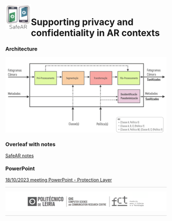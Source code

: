 

<img align="left" width="80" height="80" src="assets/safeAR_ipl_icon.png">

# Supporting privacy and confidentiality in AR contexts


### Architecture

<p align="center">
<img src="assets/safeAR_layer_v0.png" width="700px"/>
</p>


[//]: <> (### License )

### Overleaf with notes

[SafeAR notes](https://www.overleaf.com/4431479233xhqwswqnyzcg#62d120)

### PowerPoint

[18/10/2023 meeting PowerPoint - Protection Layer](https://myipleiria.sharepoint.com/:p:/r/sites/SafeAR/Shared%20Documents/General/Reuniao_SafeAR_18_10.pptx?d=w8587b7f6e4d94049a08dc22a5a615661&csf=1&web=1&e=oHyBq4)

<!-- ### Contact

If you have any questions, suggestions or want to contribute, feel free to contact me at <code>tiago.r.ribeiro@gmail.com</code>. -->

<hr style="height:0.2px;border-width:0;color:#d3d3d3;background-color:#d3d3d3">
<p align="center" style="margin: 0; padding: 0;">
<img src="assets/CIIC_logo_v2.png" width="800px" style="display: block; margin: 0; padding: 0;"/>
</p>
<hr style="height:0.2px;border-width:0;color:#d3d3d3;background-color:#d3d3d3">